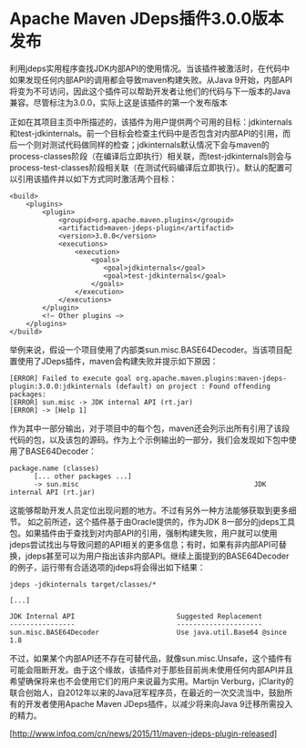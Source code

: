 # Apache Maven JDeps插件3.0.0版本发布
利用jdeps实用程序查找JDK内部API的使用情况。当该插件被激活时，在代码中如果发现任何内部API的调用都会导致maven构建失败。从Java 9开始，内部API将变为不可访问，因此这个插件可以帮助开发者让他们的代码与下一版本的Java兼容。尽管标注为3.0.0，实际上这是该插件的第一个发布版本

正如在其项目主页中所描述的，该插件为用户提供两个可用的目标：jdkinternals和test-jdkinternals。前一个目标会检查主代码中是否包含对内部API的引用，而后一个则对测试代码做同样的检查；jdkinternals默认情况下会与maven的process-classes阶段（在编译后立即执行）相关联，而test-jdkinternals则会与process-test-classes阶段相关联（在测试代码编译后立即执行）。默认的配置可以引用该插件并以如下方式同时激活两个目标：

```
<build>
    <plugins>
        <plugin>
            <groupid>org.apache.maven.plugins</groupid>
            <artifactid>maven-jdeps-plugin</artifactid>
            <version>3.0.0</version>
            <executions>
                <execution>
                    <goals>
                       <goal>jdkinternals</goal>
                       <goal>test-jdkinternals</goal>
                    </goals>
                </execution>
            </executions>
        </plugin>
        <!— Other plugins —>
    </plugins>
</build>
```
举例来说，假设一个项目使用了内部类sun.misc.BASE64Decoder。当该项目配置使用了JDeps插件，maven会构建失败并提示如下原因：

```
[ERROR] Failed to execute goal org.apache.maven.plugins:maven-jdeps-plugin:3.0.0:jdkinternals (default) on project : Found offending packages:
[ERROR] sun.misc -> JDK internal API (rt.jar)
[ERROR] -> [Help 1]
```
作为其中一部分输出，对于项目中的每个包，maven还会列示出所有引用了该段代码的包，以及该包的源码。作为上个示例输出的一部分，我们会发现如下包中使用了BASE64Decoder：

```
package.name (classes)
      [... other packages ...]
      -> sun.misc                                           JDK internal API (rt.jar)
```
这能够帮助开发人员定位出现问题的地方。不过有另外一种方法能够获取到更多细节。 如之前所述，这个插件基于由Oracle提供的，作为JDK 8一部分的jdeps工具包。如果插件由于查找到对内部API的引用，强制构建失败，用户就可以使用jdeps尝试找出与导致问题的API相关的更多信息；有时，如果有非内部API可替换，jdeps甚至可以为用户指出该非内部API。继续上面提到的BASE64Decoder的例子，运行带有合适选项的jdeps将会得出如下结果：

```
jdeps -jdkinternals target/classes/*  

[...]

JDK Internal API                         Suggested Replacement
----------------                         ---------------------
sun.misc.BASE64Decoder                   Use java.util.Base64 @since 1.8
```
不过，如果某个内部API还不存在可替代品，就像sun.misc.Unsafe，这个插件有可能会阻断开发。由于这个缘故，该插件对于那些目前尚未使用任何内部API并且希望确保将来也不会使用它们的用户来说最为实用。Martijn Verburg，jClarity的联合创始人，自2012年以来的Java冠军程序员，在最近的一次交流当中，鼓励所有的开发者使用Apache Maven JDeps插件，以减少将来向Java 9迁移所需投入的精力。

[http://www.infoq.com/cn/news/2015/11/maven-jdeps-plugin-released]

